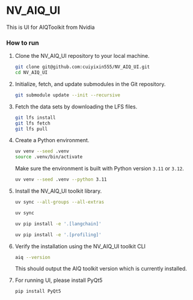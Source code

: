 # NV_AIQ_UI
This is UI for AIQToolkit from Nvidia

### How to run

1. Clone the NV_AIQ_UI repository to your local machine.
    ```bash
    git clone git@github.com:cuiyixin555/NV_AIQ_UI.git
    cd NV_AIQ_UI
    ```

2. Initialize, fetch, and update submodules in the Git repository.
    ```bash
    git submodule update --init --recursive
    ```

3. Fetch the data sets by downloading the LFS files.
    ```bash
    git lfs install
    git lfs fetch
    git lfs pull
    ```

4. Create a Python environment.
    ```bash
    uv venv --seed .venv
    source .venv/bin/activate
    ```
    Make sure the environment is built with Python version `3.11` or `3.12`.
    ```bash
    uv venv --seed .venv --python 3.11
    ```

5. Install the NV_AIQ_UI toolkit library.
    ```bash
    uv sync --all-groups --all-extras
    ```
    ```bash
    uv sync
    ```
    ```bash
    uv pip install -e '.[langchain]'
    ```
    ```bash
    uv pip install -e '.[profiling]'
    ```

6. Verify the installation using the NV_AIQ_UI toolkit CLI

   ```bash
   aiq --version
   ```

   This should output the AIQ toolkit version which is currently installed.

7. For running UI, please install PyQt5

   ```bash
   pip install PyQt5
   ```


